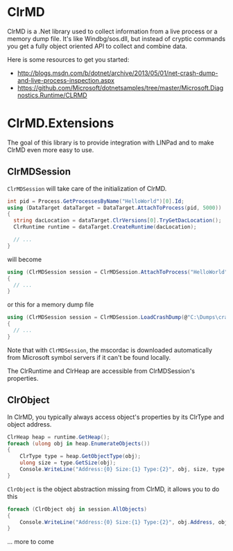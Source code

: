ClrMD
================

ClrMD is a .Net library used to collect information from a live process or a memory dump file. It's like Windbg/sos.dll,
but instead of cryptic commands you get a fully object oriented API to collect and combine data.

Here is some resources to get you started:
 - http://blogs.msdn.com/b/dotnet/archive/2013/05/01/net-crash-dump-and-live-process-inspection.aspx
 - https://github.com/Microsoft/dotnetsamples/tree/master/Microsoft.Diagnostics.Runtime/CLRMD


ClrMD.Extensions
================

The goal of this library is to provide integration with LINPad and to make ClrMD even more easy to use.

ClrMDSession
----------------

`ClrMDSession` will take care of the initialization of ClrMD.

```c#
int pid = Process.GetProcessesByName("HelloWorld")[0].Id;
using (DataTarget dataTarget = DataTarget.AttachToProcess(pid, 5000))
{
  string dacLocation = dataTarget.ClrVersions[0].TryGetDacLocation();
  ClrRuntime runtime = dataTarget.CreateRuntime(dacLocation);

  // ...
}
```

will become

```c#
using (ClrMDSession session = ClrMDSession.AttachToProcess("HelloWorld"))
{
  // ...
}
```

or this for a memory dump file

```c#
using (ClrMDSession session = ClrMDSession.LoadCrashDump(@"C:\Dumps\crash.dmp"))
{
  // ...
}
```

Note that with `ClrMDSession`, the mscordac is downloaded automatically from Microsoft symbol servers
if it can't be found locally.

The ClrRuntime and ClrHeap are accessible from ClrMDSession's properties.


ClrObject
----------------

In ClrMD, you typically always access object's properties by its ClrType and object address.

```c#
ClrHeap heap = runtime.GetHeap();
foreach (ulong obj in heap.EnumerateObjects())
{
    ClrType type = heap.GetObjectType(obj);
    ulong size = type.GetSize(obj);
    Console.WriteLine("Address:{0} Size:{1} Type:{2}", obj, size, type.Name);
}
```

`ClrObject` is the object abstraction missing from ClrMD, it allows you to do this

```c#
foreach (ClrObject obj in session.AllObjects)
{
    Console.WriteLine("Address:{0} Size:{1} Type:{2}", obj.Address, obj.Size, obj.TypeName);
}
```

... more to come
